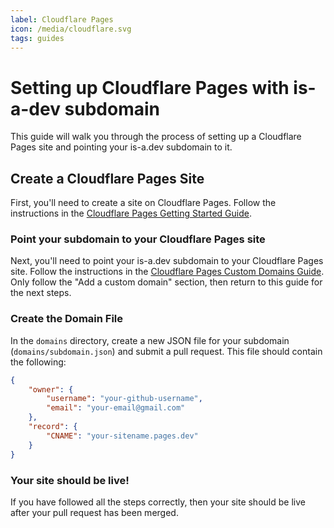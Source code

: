 ```yaml
---
label: Cloudflare Pages
icon: /media/cloudflare.svg
tags: guides
---
```


# Setting up Cloudflare Pages with is-a-dev subdomain

This guide will walk you through the process of setting up a Cloudflare Pages site and pointing your is-a.dev subdomain to it.

## Create a Cloudflare Pages Site

First, you'll need to create a site on Cloudflare Pages. Follow the instructions in the [Cloudflare Pages Getting Started Guide](https://developers.cloudflare.com/pages/get-started/guide/).

### Point your subdomain to your Cloudflare Pages site

Next, you'll need to point your is-a.dev subdomain to your Cloudflare Pages site. Follow the instructions in the [Cloudflare Pages Custom Domains Guide](https://developers.cloudflare.com/pages/platform/custom-domains/#add-a-custom-domain). Only follow the "Add a custom domain" section, then return to this guide for the next steps.

### Create the Domain File

In the `domains` directory, create a new JSON file for your subdomain (`domains/subdomain.json`) and submit a pull request. This file should contain the following:

```json
{
    "owner": {
        "username": "your-github-username",
        "email": "your-email@gmail.com"
    },
    "record": {
        "CNAME": "your-sitename.pages.dev"
    }
}
```

### Your site should be live!

If you have followed all the steps correctly, then your site should be live after your pull request has been merged.
